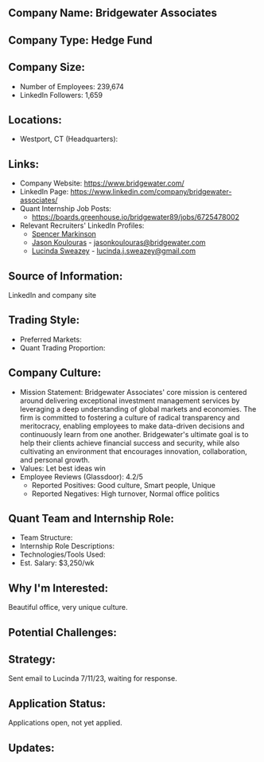 ## Company Name: Bridgewater Associates

## Company Type: Hedge Fund

## Company Size:
- Number of Employees: 239,674
- LinkedIn Followers: 1,659

## Locations:
- Westport, CT (Headquarters): 

## Links:
- Company Website: https://www.bridgewater.com/
- LinkedIn Page: https://www.linkedin.com/company/bridgewater-associates/
- Quant Internship Job Posts: 
  - https://boards.greenhouse.io/bridgewater89/jobs/6725478002
- Relevant Recruiters' LinkedIn Profiles: 
  - [Spencer Markinson](https://www.linkedin.com/in/spencermarkinson/)
  - [Jason Koulouras](https://www.linkedin.com/in/jasonkoulouras/) - jasonkoulouras@bridgewater.com
  - [Lucinda Sweazey](https://www.linkedin.com/in/lucindasweazey/) - lucinda.j.sweazey@gmail.com

## Source of Information:
LinkedIn and company site

## Trading Style:
- Preferred Markets: 
- Quant Trading Proportion: 

## Company Culture:
- Mission Statement: Bridgewater Associates' core mission is centered around delivering exceptional investment management services by leveraging a deep understanding of global markets and economies. The firm is committed to fostering a culture of radical transparency and meritocracy, enabling employees to make data-driven decisions and continuously learn from one another. Bridgewater's ultimate goal is to help their clients achieve financial success and security, while also cultivating an environment that encourages innovation, collaboration, and personal growth.
- Values: Let best ideas win
- Employee Reviews (Glassdoor): 4.2/5
  - Reported Positives: Good culture, Smart people, Unique
  - Reported Negatives: High turnover, Normal office politics

## Quant Team and Internship Role:
- Team Structure: 
- Internship Role Descriptions: 
- Technologies/Tools Used: 
- Est. Salary: $3,250/wk

## Why I'm Interested:
Beautiful office, very unique culture.

## Potential Challenges: 

## Strategy:
Sent email to Lucinda 7/11/23, waiting for response.

## Application Status:
Applications open, not yet applied.

## Updates:
